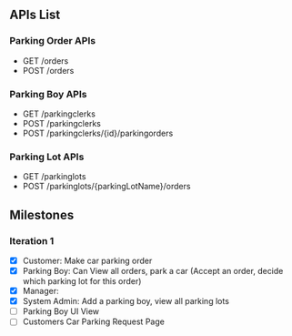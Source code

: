 ## APIs List

### Parking Order APIs
- GET /orders
- POST /orders

### Parking Boy APIs
- GET /parkingclerks
- POST /parkingclerks
- POST /parkingclerks/{id}/parkingorders

### Parking Lot APIs
- GET /parkinglots
- POST /parkinglots/{parkingLotName}/orders


## Milestones

### Iteration 1
- [x] Customer: Make car parking order
- [x] Parking Boy: Can View all orders, park a car (Accept an order, decide which parking lot for this order)
- [x] Manager: 
- [x] System Admin: Add a parking boy, view all parking lots
- [ ]  Parking Boy UI View
- [ ]  Customers Car Parking Request Page

